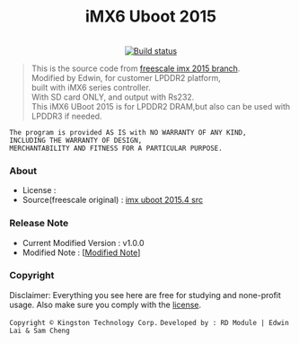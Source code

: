 <div align="center">
  <h1>iMX6 Uboot 2015</h1>
</div>

<br>

<div align="center">
  <a href="https://travis-ci.org/edwinlaiktc/uboot-2015">
    <img src="https://travis-ci.org/edwinlaiktc/uboot-2015.svg?branch=master" alt="Build status" />
  </a>
</div>

> This is the source code from [freescale imx 2015 branch].
<br >Modified by Edwin, for customer LPDDR2 platform,
<br >built with iMX6 series controller.
<br >With SD card ONLY, and output with Rs232.
<br >This iMX6 UBoot 2015 is for LPDDR2 DRAM,but also can be used with LPDDR3 if needed.

    The program is provided AS IS with NO WARRANTY OF ANY KIND,
    INCLUDING THE WARRANTY OF DESIGN,
    MERCHANTABILITY AND FITNESS FOR A PARTICULAR PURPOSE.

### About
 * License : 
 * Source(freescale original) : [imx uboot 2015.4 src]

### Release Note
 * Current Modified Version : v1.0.0
 * Modified Note : [[Modified Note](CHANGELOG.md)]

### Copyright
Disclaimer: Everything you see here are free for studying and none-profit usage.
Also make sure you comply with the [license](LICENSE).

`Copyright © Kingston Technology Corp.`
`Developed by : RD Module | Edwin Lai & Sam Cheng`

[freescale imx 2015 branch]: <http://git.freescale.com/git/cgit.cgi/imx/uboot-imx.git/?h=imx_v2015.04_3.14.52_1.1.0_ga>
[imx uboot 2015.4 src]: <http://git.freescale.com/git/cgit.cgi/imx/uboot-imx.git/snapshot/uboot-imx-imx_v2015.04_3.14.52_1.1.0_ga.tar.gz>
